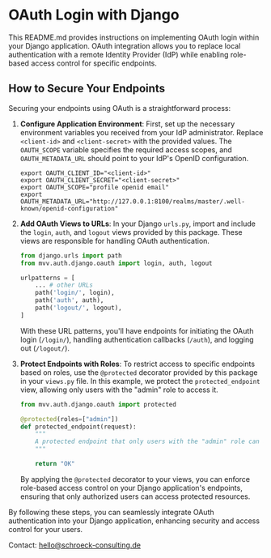 # OAuth Login with Django

This README.md provides instructions on implementing OAuth login within your Django application. OAuth integration allows you to replace local authentication with a remote Identity Provider (IdP) while enabling role-based access control for specific endpoints.

## How to Secure Your Endpoints

Securing your endpoints using OAuth is a straightforward process:

1. **Configure Application Environment**: First, set up the necessary environment variables you received from your IdP administrator. Replace `<client-id>` and `<client-secret>` with the provided values. The `OAUTH_SCOPE` variable specifies the required access scopes, and `OAUTH_METADATA_URL` should point to your IdP's OpenID configuration.

    ```shell
    export OAUTH_CLIENT_ID="<client-id>"
    export OAUTH_CLIENT_SECRET="<client-secret>"
    export OAUTH_SCOPE="profile openid email"
    export OAUTH_METADATA_URL="http://127.0.0.1:8100/realms/master/.well-known/openid-configuration"
    ```


2. **Add OAuth Views to URLs**: In your Django `urls.py`, import and include the `login`, `auth`, and `logout` views provided by this package. These views are responsible for handling OAuth authentication.

    ```python
    from django.urls import path
    from mvv.auth.django.oauth import login, auth, logout

    urlpatterns = [
        ... # other URLs
        path('login/', login),
        path('auth', auth),
        path('logout/', logout),
    ]
    ```

    With these URL patterns, you'll have endpoints for initiating the OAuth login (`/login/`), handling authentication callbacks (`/auth`), and logging out (`/logout/`).


3. **Protect Endpoints with Roles**: To restrict access to specific endpoints based on roles, use the `@protected` decorator provided by this package in your `views.py` file. In this example, we protect the `protected_endpoint` view, allowing only users with the "admin" role to access it.

    ```python
    from mvv.auth.django.oauth import protected

    @protected(roles=["admin"])
    def protected_endpoint(request):
        """
        A protected endpoint that only users with the "admin" role can access.
        """

        return "OK"
    ```

    By applying the `@protected` decorator to your views, you can enforce role-based access control on your Django application's endpoints, ensuring that only authorized users can access protected resources.

By following these steps, you can seamlessly integrate OAuth authentication into your Django application, enhancing security and access control for your users.

Contact: [hello@schroeck-consulting.de](mailto:hello@schroeck-consulting.de)